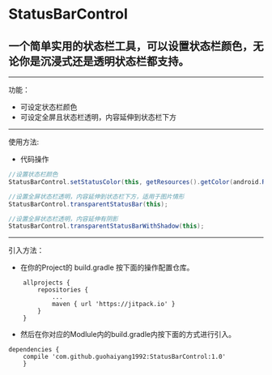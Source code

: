 

# **StatusBarControl**
## 一个简单实用的状态栏工具，可以设置状态栏颜色，无论你是沉浸式还是透明状态栏都支持。
---
功能：

 - 可设定状态栏颜色
 - 可设定全屏且状态栏透明，内容延伸到状态栏下方
 

---
使用方法:

 - 代码操作
 

```java
//设置状态栏颜色
StatusBarControl.setStatusColor(this, getResources().getColor(android.R.color.holo_red_dark));

//设置全屏状态栏透明，内容延伸到状态栏下方，适用于图片情形
StatusBarControl.transparentStatusBar(this);

//设置全屏状态栏透明，内容延伸有阴影
StatusBarControl.transparentStatusBarWithShadow(this);

```

---

引入方法：

 - 在你的Project的 build.gradle 按下面的操作配置仓库。
```
	allprojects {
		repositories {
			...
			maven { url 'https://jitpack.io' }
		}
	}
```

 - 然后在你对应的Modlule内的build.gradle内按下面的方式进行引入。

	

```
dependencies {
    compile 'com.github.guohaiyang1992:StatusBarControl:1.0'
	}
```
